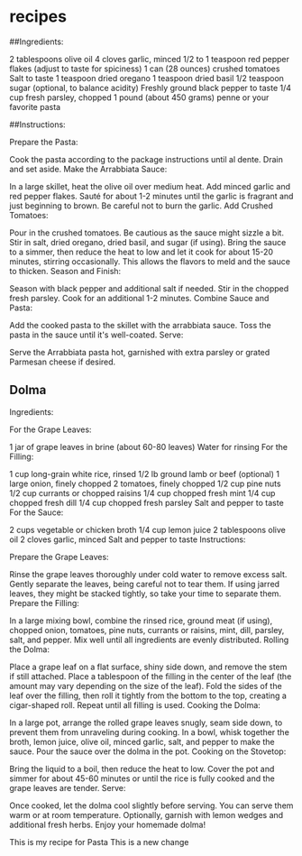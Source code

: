 # recipes


##Ingredients:

2 tablespoons olive oil
4 cloves garlic, minced
1/2 to 1 teaspoon red pepper flakes (adjust to taste for spiciness)
1 can (28 ounces) crushed tomatoes
Salt to taste
1 teaspoon dried oregano
1 teaspoon dried basil
1/2 teaspoon sugar (optional, to balance acidity)
Freshly ground black pepper to taste
1/4 cup fresh parsley, chopped
1 pound (about 450 grams) penne or your favorite pasta

##Instructions:

Prepare the Pasta:

Cook the pasta according to the package instructions until al dente. Drain and set aside.
Make the Arrabbiata Sauce:

In a large skillet, heat the olive oil over medium heat.
Add minced garlic and red pepper flakes. Sauté for about 1-2 minutes until the garlic is fragrant and just beginning to brown. Be careful not to burn the garlic.
Add Crushed Tomatoes:

Pour in the crushed tomatoes. Be cautious as the sauce might sizzle a bit.
Stir in salt, dried oregano, dried basil, and sugar (if using).
Bring the sauce to a simmer, then reduce the heat to low and let it cook for about 15-20 minutes, stirring occasionally. This allows the flavors to meld and the sauce to thicken.
Season and Finish:

Season with black pepper and additional salt if needed.
Stir in the chopped fresh parsley. Cook for an additional 1-2 minutes.
Combine Sauce and Pasta:

Add the cooked pasta to the skillet with the arrabbiata sauce.
Toss the pasta in the sauce until it's well-coated.
Serve:

Serve the Arrabbiata pasta hot, garnished with extra parsley or grated Parmesan cheese if desired.

## Dolma
Ingredients:

For the Grape Leaves:

1 jar of grape leaves in brine (about 60-80 leaves)
Water for rinsing
For the Filling:

1 cup long-grain white rice, rinsed
1/2 lb ground lamb or beef (optional)
1 large onion, finely chopped
2 tomatoes, finely chopped
1/2 cup pine nuts
1/2 cup currants or chopped raisins
1/4 cup chopped fresh mint
1/4 cup chopped fresh dill
1/4 cup chopped fresh parsley
Salt and pepper to taste
For the Sauce:

2 cups vegetable or chicken broth
1/4 cup lemon juice
2 tablespoons olive oil
2 cloves garlic, minced
Salt and pepper to taste
Instructions:

Prepare the Grape Leaves:

Rinse the grape leaves thoroughly under cold water to remove excess salt.
Gently separate the leaves, being careful not to tear them. If using jarred leaves, they might be stacked tightly, so take your time to separate them.
Prepare the Filling:

In a large mixing bowl, combine the rinsed rice, ground meat (if using), chopped onion, tomatoes, pine nuts, currants or raisins, mint, dill, parsley, salt, and pepper. Mix well until all ingredients are evenly distributed.
Rolling the Dolma:

Place a grape leaf on a flat surface, shiny side down, and remove the stem if still attached.
Place a tablespoon of the filling in the center of the leaf (the amount may vary depending on the size of the leaf). Fold the sides of the leaf over the filling, then roll it tightly from the bottom to the top, creating a cigar-shaped roll. Repeat until all filling is used.
Cooking the Dolma:

In a large pot, arrange the rolled grape leaves snugly, seam side down, to prevent them from unraveling during cooking.
In a bowl, whisk together the broth, lemon juice, olive oil, minced garlic, salt, and pepper to make the sauce. Pour the sauce over the dolma in the pot.
Cooking on the Stovetop:

Bring the liquid to a boil, then reduce the heat to low. Cover the pot and simmer for about 45-60 minutes or until the rice is fully cooked and the grape leaves are tender.
Serve:

Once cooked, let the dolma cool slightly before serving. You can serve them warm or at room temperature. Optionally, garnish with lemon wedges and additional fresh herbs.
Enjoy your homemade dolma!


This is my recipe for Pasta
This is a new change

